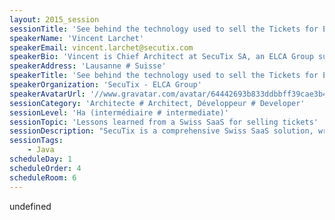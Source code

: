 ```yaml
---
layout: 2015_session
sessionTitle: 'See behind the technology used to sell the Tickets for Euro 2016'
speakerName: 'Vincent Larchet'
speakerEmail: vincent.larchet@secutix.com
speakerBio: 'Vincent is Chief Architect at SecuTix SA, an ELCA Group subsidiary. He worked for several years as a developer in the Java enterprise world. He is passionate about non-functional aspects and operations. Vincent focuses on designing failsafe architectures built to scale and suitable for large deployments. In the context of the SecuTix ticketing solution his works allows handling B2C “crowd sales” for major performers at a live performance or another large-scale entertainment event. He is also involved in a major way in the SecuTix “software factory”, which, for example, allows developers to achieve continuous integration, testing, deployment, and continuous delivery in a project involving 4 million+ lines of code, 50+ developers, and 60+ interfaces with third parties.'
speakerAddress: 'Lausanne # Suisse'
speakerTitle: 'See behind the technology used to sell the Tickets for Euro 2016'
speakerOrganization: 'SecuTix - ELCA Group'
speakerAvatarUrl: '//www.gravatar.com/avatar/64442693b833ddbbff39cae3b4be8bca?size=200&default=mm'
sessionCategory: 'Architecte # Architect, Développeur # Developer'
sessionLevel: 'Ha (intermédiaire # intermediate)'
sessionTopic: 'Lessons learned from a Swiss SaaS for selling tickets'
sessionDescription: "SecuTix is a comprehensive Swiss SaaS solution, written in Java, for managing events and selling tickets. Some of its impressive characteristics include: 24x7 uptime, proven support for large peak loads, Omni-Channel User-Interface, and 50+ interfaces with partners, with more than 1,000 VMs needed to run the system.\nThis talk illustrates how the SecuTix team solved challenges such as 24x7 support, including for the database, low-latency requirements via an asynchronous layer, peak load protection via a waiting room, monitoring, ...\n"
sessionTags:
    - Java
scheduleDay: 1
scheduleOrder: 4
scheduleRoom: 6
---
```


undefined
